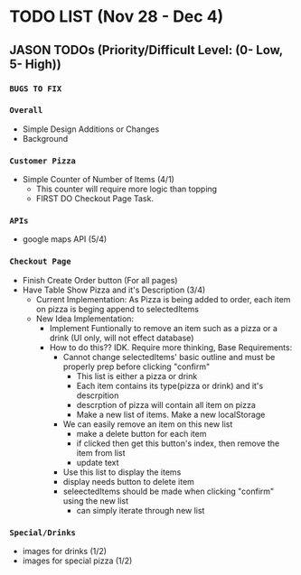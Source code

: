 # TODO LIST (Nov 28 - Dec 4)

## JASON TODOs (Priority/Difficult Level: (0- Low, 5- High))

### `BUGS TO FIX`

### `Overall`

- Simple Design Additions or Changes
- Background

### `Customer Pizza`

- Simple Counter of Number of Items (4/1)
  - This counter will require more logic than topping
  - FIRST DO Checkout Page Task.

### `APIs`

- google maps API (5/4)

### `Checkout Page`

- Finish Create Order button (For all pages)
- Have Table Show Pizza and it's Description (3/4)
  - Current Implementation: As Pizza is being added to order, each item on pizza is beging append to selectedItems
  - New Idea Implementation:
    - Implement Funtionally to remove an item such as a pizza or a drink (UI only, will not effect database)
    - How to do this?? IDK. Require more thinking, Base Requirements:
      - Cannot change selectedItems' basic outline and must be properly prep before clicking "confirm"
        - This list is either a pizza or drink
        - Each item contains its type(pizza or drink) and it's descrpition
        - descrption of pizza will contain all item on pizza
        - Make a new list of items. Make a new localStorage
      - We can easily remove an item on this new list
        - make a delete button for each item
        - if clicked then get this button's index, then remove the item from list
        - update text
      - Use this list to display the items
      - display needs button to delete item
      - seleectedItems should be made when clicking "confirm" using the new list
        - can simply iterate through new list
      

### `Special/Drinks`

- images for drinks (1/2)
- images for special pizza (1/2)
